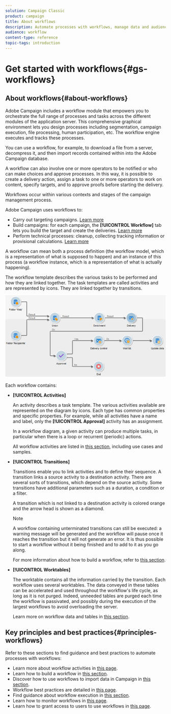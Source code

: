 ```yaml
---
solution: Campaign Classic
product: campaign
title: About workflows
description: Automate processes with workflows, manage data and audiences, send messages, and more.
audience: workflow
content-type: reference
topic-tags: introduction
---
```


# Get started with workflows{#gs-workflows}

## About workflows{#about-workflows}

Adobe Campaign includes a workflow module that empowers you to orchestrate the full range of processes and tasks across the different modules of the application server. This comprehensive graphical environment lets you design processes including segmentation, campaign execution, file processing, human participation, etc. The workflow engine executes and tracks these processes.

You can use a workflow, for example, to download a file from a server, decompress it, and then import records contained within into the Adobe Campaign database.

A workflow can also involve one or more operators to be notified or who can make choices and approve processes. In this way, it is possible to create a delivery action, assign a task to one or more operators to work on content, specify targets, and to approve proofs before starting the delivery.

Workflows occur within various contexts and stages of the campaign management process.

Adobe Campaign uses workflows to:

* Carry out targeting campaigns. [Learn more](../../workflow/using/building-a-workflow.md#implementation-steps-)
* Build campaigns: for each campaign, the **[!UICONTROL Workflow]** tab lets you build the target and create the deliveries. [Learn more](../../workflow/using/building-a-workflow.md#campaign-workflows)
* Perform technical processes: cleanup, collecting tracking information or provisional calculations. [Learn more](../../workflow/using/building-a-workflow.md#technical-workflows)

A workflow can mean both a process definition (the workflow model, which is a representation of what is supposed to happen) and an instance of this process (a workflow instance, which is a representation of what is actually happening).

The workflow template describes the various tasks to be performed and how they are linked together. The task templates are called activities and are represented by icons. They are linked together by transitions.

![](assets/example1.png)

Each workflow contains:

* **[!UICONTROL Activities]**

  An activity describes a task template. The various activities available are represented on the diagram by icons. Each type has common properties and specific properties. For example, while all activities have a name and label, only the **[!UICONTROL Approval]** activity has an assignment.

  In a workflow diagram, a given activity can produce multiple tasks, in particular when there is a loop or recurrent (periodic) actions.

  All workflow activities are listed in [this section](../../workflow/using/about-activities.md), including use cases and samples.

* **[!UICONTROL Transitions]**

  Transitions enable you to link activities and to define their sequence. A transition links a source activity to a destination activity. There are several sorts of transitions, which depend on the source activity. Some transitions have additional parameters such as a duration, a condition or a filter.

  A transition which is not linked to a destination activity is colored orange and the arrow head is shown as a diamond.

  >[!NOTE]
  >
  >A workflow containing unterminated transitions can still be executed: a warning message will be generated and the workflow will pause once it reaches the transition but it will not generate an error. It is thus possible to start a workflow without it being finished and to add to it as you go along.

  For more information about how to build a workflow, refer to [this section](../../workflow/using/building-a-workflow.md).

* **[!UICONTROL Worktables]**

  The worktable contains all the information carried by the transition. Each workflow uses several worktables. The data conveyed in these tables can be accelerated and used throughout the workflow's life cycle, as long as it is not purged. Indeed, unneeded tables are purged each time the workflow is passivated, and possibly during the execution of the largest workflows to avoid overloading the server.

  Learn more on workflow data and tables in [this section](../../workflow/using/how-to-use-workflow-data.md).

## Key principles and best practices{#principles-workflows}

Refer to these sections to find guidance and best practices to automate processes with workflows:

* Learn more about workflow activities in [this page](../../workflow/using/how-to-use-workflow-data.md).
* Learn how to build a workflow in [this section](../../workflow/using/building-a-workflow.md).
* Discover how to use workflows to import data in Campaign in [this section](../../workflow/using/importing-data.md).
* Workflow best practices are detailed in [this page](../../workflow/using/workflow-best-practices.md).
* Find guidance about workflow execution in [this section](../../workflow/using/starting-a-workflow.md).
* Learn how to monitor workflows in [this page](../../workflow/using/monitoring-workflow-execution.md).
* Learn how to grant access to users to use workflows in [this page](../../workflow/using/managing-rights.md).
